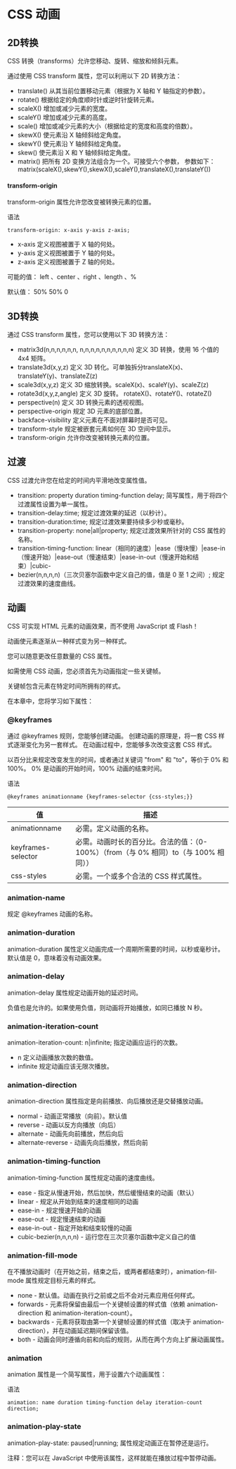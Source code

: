 # CSS 动画

## 2D转换

CSS 转换（transforms）允许您移动、旋转、缩放和倾斜元素。

通过使用 CSS transform 属性，您可以利用以下 2D 转换方法：

- translate()  从其当前位置移动元素（根据为 X 轴和 Y 轴指定的参数）。
- rotate()  根据给定的角度顺时针或逆时针旋转元素。
- scaleX()  增加或减少元素的宽度。
- scaleY()  增加或减少元素的高度。
- scale()  增加或减少元素的大小（根据给定的宽度和高度的倍数）。
- skewX()  使元素沿 X 轴倾斜给定角度。
- skewY()  使元素沿 Y 轴倾斜给定角度。
- skew()  使元素沿 X 和 Y 轴倾斜给定角度。
- matrix()  把所有 2D 变换方法组合为一个。可接受六个参数， 参数如下：matrix(scaleX(),skewY(),skewX(),scaleY(),translateX(),translateY())

#### transform-origin

transform-origin 属性允许您改变被转换元素的位置。

语法

```
transform-origin: x-axis y-axis z-axis;
```

- x-axis 定义视图被置于 X 轴的何处。
- y-axis 定义视图被置于 Y 轴的何处。
- z-axis 定义视图被置于 Z 轴的何处。

可能的值： left 、center 、right 、length 、%

默认值：	50% 50% 0

## 3D转换

通过 CSS transform 属性，您可以使用以下 3D 转换方法：

- matrix3d(n,n,n,n,n,n, n,n,n,n,n,n,n,n,n,n)	定义 3D 转换，使用 16 个值的 4x4 矩阵。
- translate3d(x,y,z)	定义 3D 转化。可单独拆分translateX(x)、translateY(y)、translateZ(z)
- scale3d(x,y,z)	定义 3D 缩放转换。scaleX(x)、scaleY(y)、scaleZ(z)
- rotate3d(x,y,z,angle)	定义 3D 旋转。 rotateX()、rotateY()、rotateZ()  
- perspective(n)	定义 3D 转换元素的透视视图。
- perspective-origin	规定 3D 元素的底部位置。
- backface-visibility	定义元素在不面对屏幕时是否可见。
- transform-style	规定被嵌套元素如何在 3D 空间中显示。
- transform-origin	允许你改变被转换元素的位置。

## 过渡

CSS 过渡允许您在给定的时间内平滑地改变属性值。

- transition: property duration timing-function delay;  简写属性，用于将四个过渡属性设置为单一属性。
- transition-delay:time;  规定过渡效果的延迟（以秒计）。
- transition-duration:time;  规定过渡效果要持续多少秒或毫秒。
- transition-property: none|all|property;  规定过渡效果所针对的 CSS 属性的名称。
- transition-timing-function: linear（相同的速度）|ease（慢块慢）|ease-in（慢速开始）|ease-out（慢速结束）|ease-in-out（慢速开始和结束）|cubic-
- bezier(n,n,n,n)（三次贝塞尔函数中定义自己的值，值是 0 至 1 之间）;  规定过渡效果的速度曲线。

## 动画

CSS 可实现 HTML 元素的动画效果，而不使用 JavaScript 或 Flash！

动画使元素逐渐从一种样式变为另一种样式。

您可以随意更改任意数量的 CSS 属性。

如需使用 CSS 动画，您必须首先为动画指定一些关键帧。

关键帧包含元素在特定时间所拥有的样式。

在本章中，您将学习如下属性：

### @keyframes

通过 @keyframes 规则，您能够创建动画。 创建动画的原理是，将一套 CSS 样式逐渐变化为另一套样式。 在动画过程中，您能够多次改变这套 CSS 样式。

以百分比来规定改变发生的时间，或者通过关键词 "from" 和 "to"，等价于 0% 和 100%。 0% 是动画的开始时间，100% 动画的结束时间。

语法

```
@keyframes animationname {keyframes-selector {css-styles;}}
```

|值                    | 描述          |
| -------------------- | ---------- |
| animationname      | 必需。定义动画的名称。     |
| keyframes-selector | 必需。动画时长的百分比。合法的值：（0-100%）（from（与 0% 相同）to（与 100% 相同）） |
  | css-styles         | 必需。一个或多个合法的 CSS 样式属性。|

### animation-name

规定 @keyframes 动画的名称。

### animation-duration

animation-duration 属性定义动画完成一个周期所需要的时间，以秒或毫秒计。默认值是 0，意味着没有动画效果。

### animation-delay
animation-delay 属性规定动画开始的延迟时间。

负值也是允许的。如果使用负值，则动画将开始播放，如同已播放 N 秒。

### animation-iteration-count

animation-iteration-count: n|infinite; 指定动画应运行的次数。

- n  定义动画播放次数的数值。
- infinite	规定动画应该无限次播放。


### animation-direction

animation-direction 属性指定是向前播放、向后播放还是交替播放动画。

- normal - 动画正常播放（向前）。默认值
- reverse - 动画以反方向播放（向后）
- alternate - 动画先向前播放，然后向后
- alternate-reverse - 动画先向后播放，然后向前


### animation-timing-function

animation-timing-function 属性规定动画的速度曲线。

- ease - 指定从慢速开始，然后加快，然后缓慢结束的动画（默认）
- linear - 规定从开始到结束的速度相同的动画
- ease-in - 规定慢速开始的动画
- ease-out - 规定慢速结束的动画
- ease-in-out - 指定开始和结束较慢的动画
- cubic-bezier(n,n,n,n) - 运行您在三次贝塞尔函数中定义自己的值

### animation-fill-mode

在不播放动画时（在开始之前，结束之后，或两者都结束时），animation-fill-mode 属性规定目标元素的样式。

- none - 默认值。动画在执行之前或之后不会对元素应用任何样式。
- forwards - 元素将保留由最后一个关键帧设置的样式值（依赖 animation-direction 和 animation-iteration-count）。
- backwards - 元素将获取由第一个关键帧设置的样式值（取决于 animation-direction），并在动画延迟期间保留该值。
- both - 动画会同时遵循向前和向后的规则，从而在两个方向上扩展动画属性。

### animation

animation 属性是一个简写属性，用于设置六个动画属性：

语法

```
animation: name duration timing-function delay iteration-count direction;
```

### animation-play-state

animation-play-state: paused|running;  属性规定动画正在暂停还是运行。

注释：您可以在 JavaScript 中使用该属性，这样就能在播放过程中暂停动画。
































